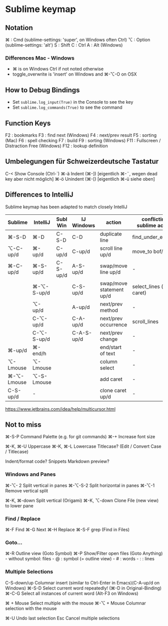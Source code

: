 Sublime keymap
==============

## Notation

⌘ : Cmd (sublime-settings: 'super', on Windows often Ctrl)
⌥ : Option (sublime-settings: 'alt')
S : Shift
C : Ctrl
A : Alt (Windows)

### Differences Mac - Windows

- ⌘ is on Windows Ctrl if not noted otherwise
- toggle_overwrite is 'insert' on Windows and ⌘-⌥-O on OSX


## How to Debug Bindings

- Set `sublime.log_input(True)` in the Console to see the key
- Set `sublime.log_commands(True)` to see the command


## Function Keys

F2  : bookmarks
F3  : find next (Windows)
F4  : next/prev result
F5  : sorting (Mac)
F6  : spell checking
F7  : build
F9  : sorting (Windows)
F11 : Fullscreen / Distraction Free (Windows)
F12 : lookup definition


## Umbelegungen für Schweizerdeutsche Tastatur

C-<     Show Console (Ctrl-`)
⌘-ä     Indent (⌘-])   [eigentlich ⌘-¨, wegen dead key aber nicht möglich]
⌘-ö     Unindent (⌘-[) [eigentlich ⌘-ü siehe oben]


## Differences to IntelliJ

Sublime keymap has been adapted to match closely IntelliJ

| Sublime    | IntelliJ   | Subl Win   | IJ Windows | action                   | conflicting sublime action  | resolution     |
| ---------- | ---------- | ---------- | ---------- | ------------------------ | --------------------------- | -------------- |
| ⌘-S-D      | ⌘-D        | C-S-D      | C-D        | duplicate line           | find_under_expand           | use IJ         |
| ⌥-C-up/d   | ⌘-up/d     | C-up/d     | C-up/d     | scroll line up/d         | move_to bof/eof             |                |
| ⌘-C-up/d   | ⌘-S-up/d   | C-S-up/d   | A-S-up/d   | swap/move line up/d      | -                           | use IJ         |
|            | ⌘-⌥-S-up/d |            | C-S-up/d   | swap/move statement up/d | select_lines (clone caret)  | clone caret    |
|            | ⌥-up/d     |            | A-up/d     | next/prev method         | -                           |                |
|            | C-⌥-up/d   |            | C-A-up/d   | next/prev occurrence     | scroll_lines                |                |
|            | C-⌥-S-up/d |            | C-A-S-up/d | next/prev change         | -                           |                |
| ⌘-up/d     | ⌘-end/h    |            |            | end/start of text        | -                           | use IJ         |
| ⌥-Lmouse   | ⌥-Lmouse   |            |            | column select            | -                           |                |
| ⌘-⌥-Lmouse | ⌥-S-Lmouse |            |            | add caret                | -                           | use IJ         |
| C-S-up/d   | -          |            |            | clone caret up/d         | -                           | use Sublime    |

https://www.jetbrains.com/idea/help/multicursor.html



## Not to miss

⌘-S-P   Command Palette (e.g. for git commands)
⌘-+     Increase font size

⌘-K, ⌘-U    Uppercase
⌘-K, ⌘-L    Lowercase
            Titlecase? (Edit / Convert Case / Titlecase)

Indent/format code?
Snippets
Markdown preview?

### Windows and Panes

⌘-⌥-  2     Split vertical in panes
⌘-⌥-S-2     Split horizontal in panes
⌘-⌥-1       Remove vertical split

⌘-K, ⌘-down Split vertical (Origami)
⌘-K, ⌥-down Clone File (new view) to lower pane 


### Find / Replace

⌘-F         Find
⌘-G         Next
⌘-H         Replace
⌘-S-F       grep (Find in Files)


### Goto...

⌘-R     Outline view (Goto Symbol)
⌘-P     Show/Filter open files (Goto Anything)
        - without symbol: files
        - @ : symbol (= outline view)
        - # : words
        - : : lines


### Multiple Selections

C-S-down/up  Columnar insert (similar to Ctrl-Enter in Emacs)(C-A-up/d on Windows)
⌘-S-D        Select current word repeatedly! (⌘-D in Original-Binding)
⌘-C-G        Select all instances of current word (Alt-F3 on Windows)

⌘ + Mouse    Select multiple with the mouse
⌘-⌥ + Mouse  Columnar selection with the mouse


⌘-U          Undo last selection
Esc          Cancel multiple selections
